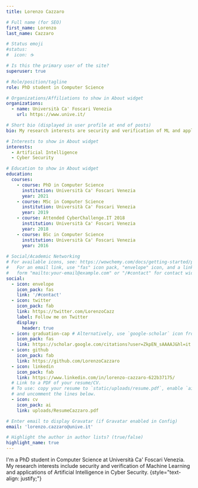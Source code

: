 ```yaml
---
title: Lorenzo Cazzaro      

# Full name (for SEO)
first_name: Lorenzo
last_name: Cazzaro  

# Status emoji
#status:
#  icon: ☕️

# Is this the primary user of the site?
superuser: true

# Role/position/tagline
role: PhD student in Computer Science

# Organizations/Affiliations to show in About widget
organizations:
  - name: Università Ca' Foscari Venezia
    url: https://www.unive.it/

# Short bio (displayed in user profile at end of posts)
bio: My research interests are security and verification of ML and applications of AI in cyber security

# Interests to show in About widget
interests:
  - Artificial Intelligence
  - Cyber Security

# Education to show in About widget
education:
  courses:
    - course: PhD in Computer Science
      institution: Università Ca' Foscari Venezia
      year: 2021
    - course: MSc in Computer Science
      institution: Università Ca' Foscari Venezia
      year: 2019
    - course: Attended CyberChallenge.IT 2018
      institution: Università Ca' Foscari Venezia
      year: 2018
    - course: BSc in Computer Science
      institution: Università Ca' Foscari Venezia
      year: 2016
      
# Social/Academic Networking
# For available icons, see: https://wowchemy.com/docs/getting-started/page-builder/#icons
#   For an email link, use "fas" icon pack, "envelope" icon, and a link in the
#   form "mailto:your-email@example.com" or "/#contact" for contact widget.
social:
  - icon: envelope
    icon_pack: fas
    link: '/#contact'
  - icon: twitter
    icon_pack: fab
    link: https://twitter.com/LorenzoCazz
    label: Follow me on Twitter
    display:
      header: true
  - icon: graduation-cap # Alternatively, use `google-scholar` icon from `ai` icon pack
    icon_pack: fas
    link: https://scholar.google.com/citations?user=ZkpEN_sAAAAJ&hl=it
  - icon: github
    icon_pack: fab
    link: https://github.com/LorenzoCazzaro
  - icon: linkedin
    icon_pack: fab
    link: https://www.linkedin.com/in/lorenzo-cazzaro-622b37175/
  # Link to a PDF of your resume/CV.
  # To use: copy your resume to `static/uploads/resume.pdf`, enable `ai` icons in `params.yaml`,
  # and uncomment the lines below.
  - icon: cv
    icon_pack: ai
    link: uploads/ResumeCazzaro.pdf

# Enter email to display Gravatar (if Gravatar enabled in Config)
email: 'lorenzo.cazzaro@unive.it'

# Highlight the author in author lists? (true/false)
highlight_name: true
---
```


I'm a PhD student in Computer Science at Università Ca' Foscari Venezia. My research interests include security and verification of Machine Learning and applications of Artificial Intelligence in Cyber Security. 
{style="text-align: justify;"}
